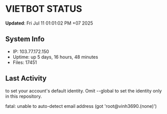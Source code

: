 # VIETBOT STATUS
**Updated**: Fri Jul 11 01:01:02 PM +07 2025

## System Info
- IP: 103.77.172.150
- Uptime: up 5 days, 16 hours, 48 minutes
- Files: 17451

## Last Activity

to set your account's default identity.
Omit --global to set the identity only in this repository.

fatal: unable to auto-detect email address (got 'root@vinh3690.(none)')
